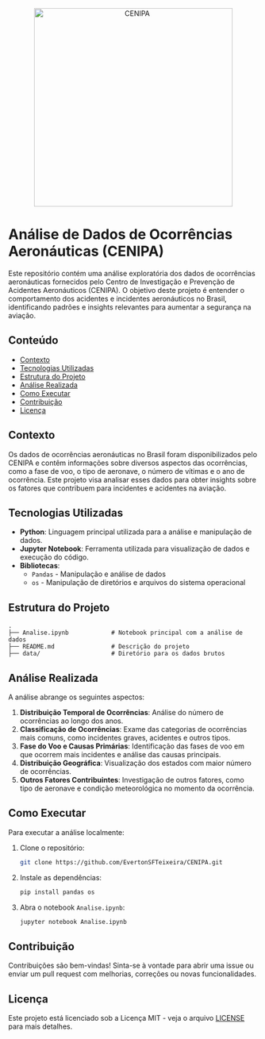 <div align="center">
    <img src="https://github.com/user-attachments/assets/ff767008-70ed-428b-b349-d186fc1083a6" alt="CENIPA" width="400"/>
</div>

# Análise de Dados de Ocorrências Aeronáuticas (CENIPA)

Este repositório contém uma análise exploratória dos dados de ocorrências aeronáuticas fornecidos pelo Centro de Investigação e Prevenção de Acidentes Aeronáuticos (CENIPA). O objetivo deste projeto é entender o comportamento dos acidentes e incidentes aeronáuticos no Brasil, identificando padrões e insights relevantes para aumentar a segurança na aviação.

## Conteúdo

- [Contexto](#contexto)
- [Tecnologias Utilizadas](#tecnologias-utilizadas)
- [Estrutura do Projeto](#estrutura-do-projeto)
- [Análise Realizada](#análise-realizada)
- [Como Executar](#como-executar)
- [Contribuição](#contribuição)
- [Licença](#licença)

## Contexto

Os dados de ocorrências aeronáuticas no Brasil foram disponibilizados pelo CENIPA e contêm informações sobre diversos aspectos das ocorrências, como a fase de voo, o tipo de aeronave, o número de vítimas e o ano de ocorrência. Este projeto visa analisar esses dados para obter insights sobre os fatores que contribuem para incidentes e acidentes na aviação.

## Tecnologias Utilizadas

- **Python**: Linguagem principal utilizada para a análise e manipulação de dados.
- **Jupyter Notebook**: Ferramenta utilizada para visualização de dados e execução do código.
- **Bibliotecas**:
  - `Pandas` - Manipulação e análise de dados
  - `os` - Manipulação de diretórios e arquivos do sistema operacional

## Estrutura do Projeto

```plaintext
.
├── Analise.ipynb            # Notebook principal com a análise de dados
├── README.md                # Descrição do projeto
├── data/                    # Diretório para os dados brutos
```

## Análise Realizada

A análise abrange os seguintes aspectos:

1. **Distribuição Temporal de Ocorrências**: Análise do número de ocorrências ao longo dos anos.
2. **Classificação de Ocorrências**: Exame das categorias de ocorrências mais comuns, como incidentes graves, acidentes e outros tipos.
3. **Fase do Voo e Causas Primárias**: Identificação das fases de voo em que ocorrem mais incidentes e análise das causas principais.
4. **Distribuição Geográfica**: Visualização dos estados com maior número de ocorrências.
5. **Outros Fatores Contribuintes**: Investigação de outros fatores, como tipo de aeronave e condição meteorológica no momento da ocorrência.

## Como Executar

Para executar a análise localmente:

1. Clone o repositório:
   ```bash
   git clone https://github.com/EvertonSFTeixeira/CENIPA.git
   ```

2. Instale as dependências:
   ```bash
   pip install pandas os
   ```

3. Abra o notebook `Analise.ipynb`:
   ```bash
   jupyter notebook Analise.ipynb
   ```

## Contribuição

Contribuições são bem-vindas! Sinta-se à vontade para abrir uma issue ou enviar um pull request com melhorias, correções ou novas funcionalidades.

## Licença

Este projeto está licenciado sob a Licença MIT - veja o arquivo [LICENSE](LICENSE) para mais detalhes.
